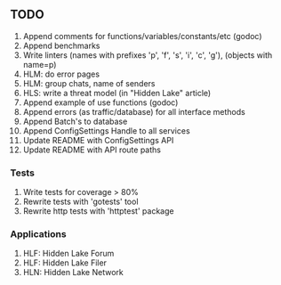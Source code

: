## TODO 

1. Append comments for functions/variables/constants/etc (godoc)
2. Append benchmarks
3. Write linters (names with prefixes 'p', 'f', 's', 'i', 'c', 'g'), (objects with name=p)
4. HLM: do error pages
5. HLM: group chats, name of senders
6. HLS: write a threat model (in "Hidden Lake" article)
7. Append example of use functions (godoc)
8. Append errors (as traffic/database) for all interface methods
9. Append Batch's to database
10. Append ConfigSettings Handle to all services
11. Update README with ConfigSettings API
12. Update README with API route paths

### Tests

1. Write tests for coverage > 80%
2. Rewrite tests with 'gotests' tool
3. Rewrite http tests with 'httptest' package

### Applications

1. HLF: Hidden Lake Forum
2. HLF: Hidden Lake Filer
3. HLN: Hidden Lake Network
